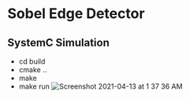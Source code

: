 # Sobel Edge Detector

## SystemC Simulation

- cd build
- cmake ..
- make
- make run
![Screenshot 2021-04-13 at 1 37 36 AM](https://user-images.githubusercontent.com/24355357/114437618-5d55d400-9bf9-11eb-8ff9-97ae56e40d14.png)

